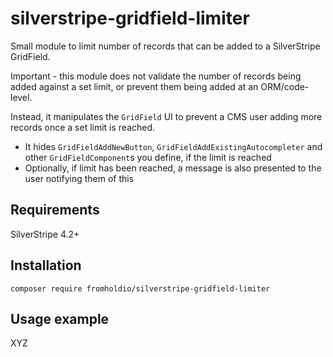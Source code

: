# silverstripe-gridfield-limiter

Small module to limit number of records that can be added to a SilverStripe GridField.

Important - this module does not validate the number of records being added against a set limit, or prevent them being added at an ORM/code-level.

Instead, it manipulates the `GridField` UI to prevent a CMS user adding more records once a set limit is reached.

* It hides `GridFieldAddNewButton`, `GridFieldAddExistingAutocompleter` and other `GridFieldComponent`s you define, if the limit is reached
* Optionally, if limit has been reached, a message is also presented to the user notifying them of this 

## Requirements

SilverStripe 4.2+

## Installation

`composer require fromholdio/silverstripe-gridfield-limiter`

## Usage example

XYZ

```php

```
